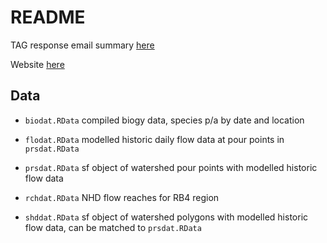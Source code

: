 # README

TAG response email summary [here](https://sccwrp.github.io/flowecology/doc/emails.html)

Website [here](http://162.243.131.102:3838/flowecology/)

## Data

* `biodat.RData` compiled biogy data, species p/a by date and location

* `flodat.RData` modelled historic daily flow data at pour points in `prsdat.RData`

* `prsdat.RData` sf object of watershed pour points with modelled historic flow data

* `rchdat.RData` NHD flow reaches for RB4 region

* `shddat.RData` sf object of watershed polygons with modelled historic flow data, can be matched to `prsdat.RData`

